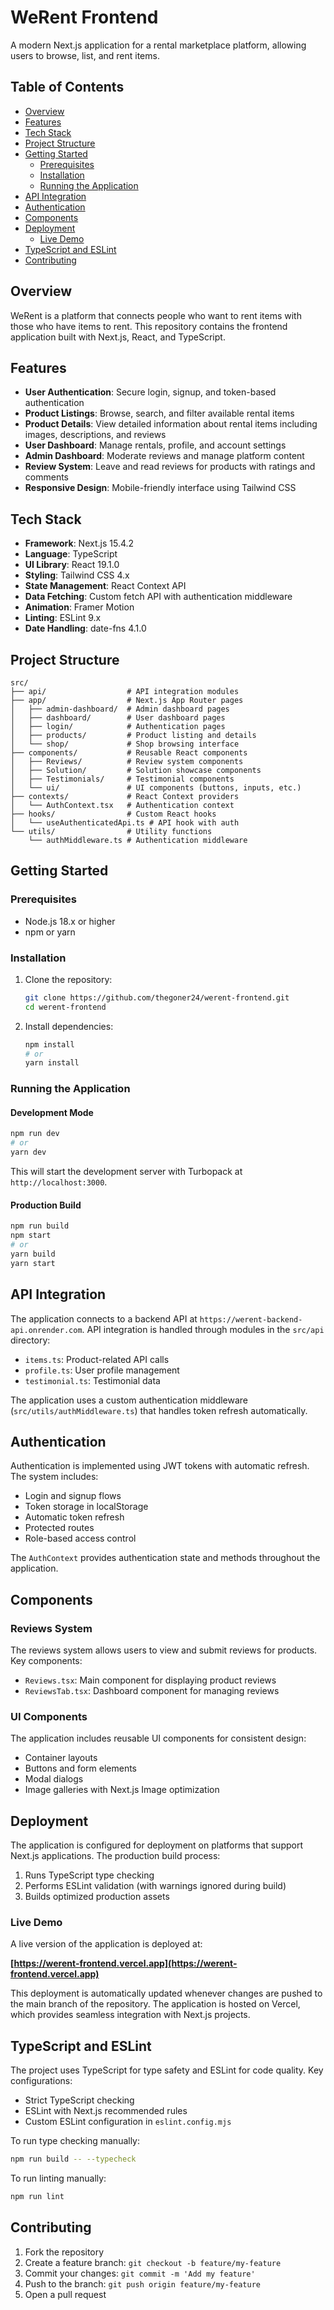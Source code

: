 # WeRent Frontend

A modern Next.js application for a rental marketplace platform, allowing users to browse, list, and rent items.

## Table of Contents

- [Overview](#overview)
- [Features](#features)
- [Tech Stack](#tech-stack)
- [Project Structure](#project-structure)
- [Getting Started](#getting-started)
  - [Prerequisites](#prerequisites)
  - [Installation](#installation)
  - [Running the Application](#running-the-application)
- [API Integration](#api-integration)
- [Authentication](#authentication)
- [Components](#components)
- [Deployment](#deployment)
  - [Live Demo](#live-demo)
- [TypeScript and ESLint](#typescript-and-eslint)
- [Contributing](#contributing)

## Overview

WeRent is a platform that connects people who want to rent items with those who have items to rent. This repository contains the frontend application built with Next.js, React, and TypeScript.

## Features

- **User Authentication**: Secure login, signup, and token-based authentication
- **Product Listings**: Browse, search, and filter available rental items
- **Product Details**: View detailed information about rental items including images, descriptions, and reviews
- **User Dashboard**: Manage rentals, profile, and account settings
- **Admin Dashboard**: Moderate reviews and manage platform content
- **Review System**: Leave and read reviews for products with ratings and comments
- **Responsive Design**: Mobile-friendly interface using Tailwind CSS

## Tech Stack

- **Framework**: Next.js 15.4.2
- **Language**: TypeScript
- **UI Library**: React 19.1.0
- **Styling**: Tailwind CSS 4.x
- **State Management**: React Context API
- **Data Fetching**: Custom fetch API with authentication middleware
- **Animation**: Framer Motion
- **Linting**: ESLint 9.x
- **Date Handling**: date-fns 4.1.0

## Project Structure

```
src/
├── api/                  # API integration modules
├── app/                  # Next.js App Router pages
│   ├── admin-dashboard/  # Admin dashboard pages
│   ├── dashboard/        # User dashboard pages
│   ├── login/            # Authentication pages
│   ├── products/         # Product listing and details
│   └── shop/             # Shop browsing interface
├── components/           # Reusable React components
│   ├── Reviews/          # Review system components
│   ├── Solution/         # Solution showcase components
│   ├── Testimonials/     # Testimonial components
│   └── ui/               # UI components (buttons, inputs, etc.)
├── contexts/             # React Context providers
│   └── AuthContext.tsx   # Authentication context
├── hooks/                # Custom React hooks
│   └── useAuthenticatedApi.ts # API hook with auth
└── utils/                # Utility functions
    └── authMiddleware.ts # Authentication middleware
```

## Getting Started

### Prerequisites

- Node.js 18.x or higher
- npm or yarn

### Installation

1. Clone the repository:
   ```bash
   git clone https://github.com/thegoner24/werent-frontend.git
   cd werent-frontend
   ```

2. Install dependencies:
   ```bash
   npm install
   # or
   yarn install
   ```

### Running the Application

#### Development Mode

```bash
npm run dev
# or
yarn dev
```

This will start the development server with Turbopack at `http://localhost:3000`.

#### Production Build

```bash
npm run build
npm start
# or
yarn build
yarn start
```

## API Integration

The application connects to a backend API at `https://werent-backend-api.onrender.com`. API integration is handled through modules in the `src/api` directory:

- `items.ts`: Product-related API calls
- `profile.ts`: User profile management
- `testimonial.ts`: Testimonial data

The application uses a custom authentication middleware (`src/utils/authMiddleware.ts`) that handles token refresh automatically.

## Authentication

Authentication is implemented using JWT tokens with automatic refresh. The system includes:

- Login and signup flows
- Token storage in localStorage
- Automatic token refresh
- Protected routes
- Role-based access control

The `AuthContext` provides authentication state and methods throughout the application.

## Components

### Reviews System

The reviews system allows users to view and submit reviews for products. Key components:

- `Reviews.tsx`: Main component for displaying product reviews
- `ReviewsTab.tsx`: Dashboard component for managing reviews

### UI Components

The application includes reusable UI components for consistent design:

- Container layouts
- Buttons and form elements
- Modal dialogs
- Image galleries with Next.js Image optimization

## Deployment

The application is configured for deployment on platforms that support Next.js applications. The production build process:

1. Runs TypeScript type checking
2. Performs ESLint validation (with warnings ignored during build)
3. Builds optimized production assets

### Live Demo

A live version of the application is deployed at:

**[https://werent-frontend.vercel.app](https://werent-frontend.vercel.app)**

This deployment is automatically updated whenever changes are pushed to the main branch of the repository. The application is hosted on Vercel, which provides seamless integration with Next.js projects.

## TypeScript and ESLint

The project uses TypeScript for type safety and ESLint for code quality. Key configurations:

- Strict TypeScript checking
- ESLint with Next.js recommended rules
- Custom ESLint configuration in `eslint.config.mjs`

To run type checking manually:

```bash
npm run build -- --typecheck
```

To run linting manually:

```bash
npm run lint
```

## Contributing

1. Fork the repository
2. Create a feature branch: `git checkout -b feature/my-feature`
3. Commit your changes: `git commit -m 'Add my feature'`
4. Push to the branch: `git push origin feature/my-feature`
5. Open a pull request